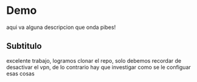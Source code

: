  # Demo
 
 aqui va alguna descripcion
 que onda pibes!

## Subtitulo
excelente trabajo, logramos clonar el repo, solo debemos recordar de desactivar el vpn, de lo contrario hay que investigar como se le configuar esas cosas 